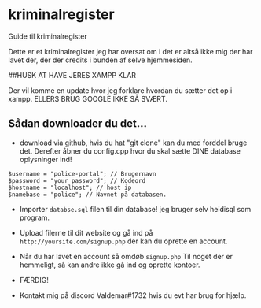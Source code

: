 # kriminalregister

Guide til kriminalregister 

Dette er et kriminalregister jeg har oversat om i det er altså ikke mig der har lavet der, der der credits i bunden af selve hjemmesiden.

##HUSK AT HAVE JERES XAMPP KLAR

Der vil komme en update hvor jeg forklare hvordan du sætter det op i xampp. ELLERS BRUG GOOGLE IKKE SÅ SVÆRT.


## Sådan downloader du det...
- download via github, hvis du hat "git clone" kan du med forddel bruge det.
Derefter åbner du config.cpp hvor du skal sætte DINE database oplysninger ind!

```
$username = "police-portal"; // Brugernavn
$password = "your password"; // Kodeord
$hostname = "localhost"; // host ip 
$namebase = "police"; // Navnet på databasen.
```
- Importer `databse.sql` filen til din database! jeg bruger selv heidisql som program.
- Upload filerne til dit website og gå ind på  `http://yoursite.com/signup.php` der kan du oprette en account.
- Når du har lavet en account så omdøb  `signup.php`  Til noget der er hemmeligt, så kan andre ikke gå ind og oprette kontoer. 
- FÆRDIG!

- Kontakt mig på discord Valdemar#1732 hvis du evt har brug for hjælp.
